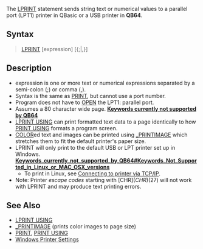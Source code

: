 The [LPRINT](LPRINT) statement sends string text or numerical values to a parallel port (LPT1) printer in QBasic or a USB printer in **QB64**.

## Syntax

> [LPRINT](LPRINT) [expression] [{;|,}]

## Description

* expression is one or more text or numerical expressions separated by a semi-colon (;) or comma (,).
* Syntax is the same as [PRINT](PRINT), but cannot use a port number.
* Program does not have to [OPEN](OPEN) the LPT1: parallel port.
* Assumes a 80 character wide page. **[Keywords currently not supported by QB64](Keywords-currently-not-supported-by-QB64)**
* [LPRINT USING](LPRINT-USING) can print formatted text data to a page identically to how [PRINT USING](PRINT-USING) formats a program screen.
* [COLOR](COLOR)ed text and images can be printed using [_PRINTIMAGE](_PRINTIMAGE) which stretches them to fit the default printer's paper size.
* LPRINT will only print to the default USB or LPT printer set up in Windows.  **[Keywords_currently_not_supported_by_QB64#Keywords_Not_Supported_in_Linux_or_MAC_OSX_versions](Keywords-currently-not-supported-by-QB64#Keywords-Not-Supported-in-Linux-or-MAC-OSX-versions)**
  * To print in Linux, see [Connecting to printer via TCP/IP](Connecting-to-printer-via-TCP/IP).
* Note: Printer *escape codes* starting with [CHR$](CHR$)(27) will not work with LPRINT and may produce text printing errors.

## See Also

* [LPRINT USING](LPRINT-USING)
* [_PRINTIMAGE](_PRINTIMAGE) (prints color images to page size)
* [PRINT](PRINT), [PRINT USING](PRINT-USING)
* [Windows Printer Settings](Windows-Printer-Settings)
